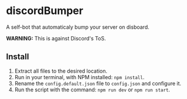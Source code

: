 # discordBumper
A self-bot that automaticaly bump your server on disboard.

**WARNING:** This is against Discord's ToS.

## Install
1. Extract all files to the desired location.
2. Run in your terminal, with NPM installed: `npm install`.
3. Rename the `config.default.json` file to `config.json` and configure it.
4. Run the script with the command: `npm run dev` or `npm run start`.